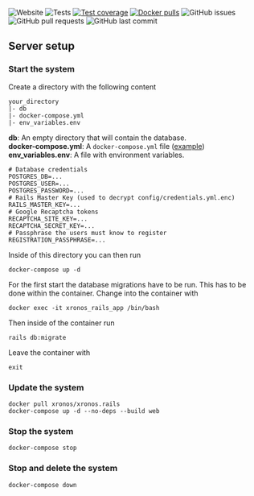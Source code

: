 ![Website](https://img.shields.io/website?url=https%3A%2F%2Fxronos.ch)
![Tests](https://github.com/xronos-ch/xronos.rails/actions/workflows/verify.yml/badge.svg)
[![Test coverage](https://codecov.io/gh/xronos-ch/xronos.rails/branch/master/graph/badge.svg?token=0E7SVSFTVI)](https://codecov.io/gh/xronos-ch/xronos.rails)
[![Docker pulls](https://img.shields.io/docker/pulls/xronos/xronos.rails)](https://hub.docker.com/r/xronos/xronos.rails/)
![GitHub issues](https://img.shields.io/github/issues/xronos-ch/xronos.rails)
![GitHub pull requests](https://img.shields.io/github/issues-pr/xronos-ch/xronos.rails)
![GitHub last commit](https://img.shields.io/github/last-commit/xronos-ch/xronos.rails)

## Server setup

### Start the system

Create a directory with the following content

```
your_directory
|- db
|- docker-compose.yml
|- env_variables.env
```

**db**: An empty directory that will contain the database.  
**docker-compose.yml**: A `docker-compose.yml` file ([example](https://github.com/xronos-ch/xronos.rails/blob/f4049a7eb0ee2a6311a72ef5616e4692aa2cad52/docker-compose.yml))
**env_variables.env**: A file with environment variables.

```
# Database credentials
POSTGRES_DB=...
POSTGRES_USER=...
POSTGRES_PASSWORD=...
# Rails Master Key (used to decrypt config/credentials.yml.enc)
RAILS_MASTER_KEY=...
# Google Recaptcha tokens
RECAPTCHA_SITE_KEY=...
RECAPTCHA_SECRET_KEY=...
# Passphrase the users must know to register
REGISTRATION_PASSPHRASE=...
```

Inside of this directory you can then run

```
docker-compose up -d
```

For the first start the database migrations have to be run. This has to be done within the container. Change into the container with

```
docker exec -it xronos_rails_app /bin/bash
```

Then inside of the container run

```
rails db:migrate
```

Leave the container with

```
exit
```

### Update the system

```
docker pull xronos/xronos.rails
docker-compose up -d --no-deps --build web
```

### Stop the system

```
docker-compose stop
```

### Stop and delete the system

```
docker-compose down
```
